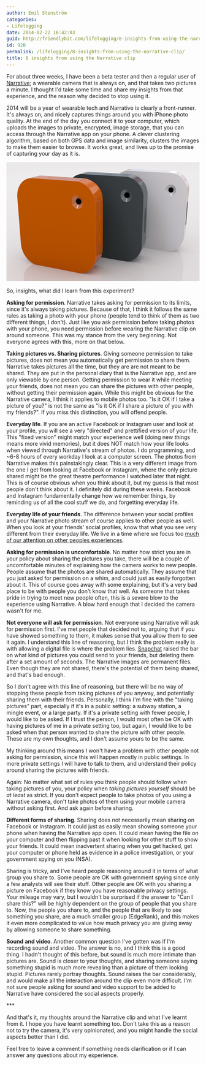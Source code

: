 ```yaml
---
author: Emil Stenström
categories:
- Lifelogging
date: 2014-02-22 16:42:03
guid: http://friendlybit.com/lifelogging/8-insights-from-using-the-narrative-clip/
id: 920
permalink: /lifelogging/8-insights-from-using-the-narrative-clip/
title: 8 insights from using the Narrative clip
---
```


For about three weeks, I have been a beta tester and then a regular user of [Narrative](http://getnarrative.com/); a wearable camera that is always on, and that takes two pictures a minute. I thought I'd take some time and share my insights from that experience, and the reason why decided to stop using it.

2014 will be a year of wearable tech and Narrative is clearly a front-runner. It's always on, and nicely captures things around you with iPhone photo quality. At the end of the day you connect it to your computer, which uploads the images to private, encrypted, image storage, that you can access through the Narrative app on your phone. A clever clustering algorithm, based on both GPS data and image similarity, clusters the images to make them easier to browse. It works great, and lives up to the promise of capturing your day as it is.

<img class="aligncenter size-full wp-image-922" src="/files/post-media/narrative-medium.png" alt="narrative-medium" width="539" height="310">

So, insights, what did I learn from this experiment?

**Asking for permission**. Narrative takes asking for permission to its limits, since it's always taking pictures. Because of that, I think it follows the same rules as taking a photo with your phone (people tend to think of them as two different things, I don't). Just like you ask permission before taking photos with your phone, you need permission before wearing the Narrative clip on around someone. This was my stance from the very beginning. Not everyone agrees with this, more on that below.

**Taking pictures vs. Sharing pictures**. Giving someone permission to take pictures, does not mean you automatically get permission to share them. Narrative takes pictures all the time, but they are are not meant to be shared. They are put in the personal diary that is the Narrative app, and are only viewable by one person. Getting permission to wear it while meeting your friends, does not mean you can share the pictures with other people, without getting their permission again. While this might be obvious for the Narrative camera, I think it applies to mobile photos too. "Is it OK if I take a picture of you?" is not the same as "Is it OK if I share a picture of you with my friends?". If you miss this distinction, you will offend people.

**Everyday life**. If you are an active Facebook or Instagram user and look at your profile, you will see a very "directed" and prettified version of your life. This "fixed version" might match your experience well (doing new things means more vivid memories), but it does NOT match how your life looks when viewed through Narrative's stream of photos. I do programming, and ~6-8 hours of every workday I look at a computer screen. The photos from Narrative makes this painstakingly clear. This is a very different image from the one I get from looking at Facebook or Instagram, where the only picture shared might be the great theatre performance I watched later that night. This is of course obvious when you think about it, but my guess is that most people don't think about it. I definitely did during these weeks. Facebook and Instagram fundamentally change how we remember things, by reminding us of all the cool stuff we do, and forgetting everyday life.

**Everyday life of your friends**. The difference between your social profiles and your Narrative photo stream of course applies to other people as well. When you look at your friends' social profiles, know that what you see very different from their everyday life. We live in a time where we focus too [much of our attention on other peoples experiences](http://waitbutwhy.com/2013/09/why-generation-y-yuppies-are-unhappy.html).

**Asking for permission is uncomfortable**. No matter how strict you are in your policy about sharing the pictures you take, there will be a couple of uncomfortable minutes of explaining how the camera works to new people. People assume that the photos are shared automatically. They assume that you just asked for permission on a whim, and could just as easily forgotten about it. This of course goes away with some explaining, but it's a very bad place to be with people you don't know that well. As someone that takes pride in trying to meet new people often, this is a severe blow to the experience using Narrative. A blow hard enough that I decided the camera wasn't for me.

**Not everyone will ask for permission**. Not everyone using Narrative will ask for permission first. I've met people that decided not to, arguing that if you have showed something to them, it makes sense that you allow them to see it again. I understand this line of reasoning, but I think the problem really is with allowing a digital file is where the problem lies. [Snapchat](http://www.snapchat.com/) raised the bar on what kind of pictures you could send to your friends, but deleting them after a set amount of seconds. The Narrative images are permanent files. Even though they are not shared, there's the potential of them being shared, and that's bad enough.

So I don't agree with this line of reasoning, but there will be no way of stopping these people from taking pictures of you anyway, and potentially sharing them with their friends. Personally, I think I'm fine with the "taking pictures" part, especially if it's in a public setting: a subway station, a mingle event, or a large party. If it's a private setting with fewer people, I would like to be asked. If I trust the person, I would most often be OK with having pictures of me in a private setting too, but again, I would like to be asked when that person wanted to share the picture with other people. These are my own thoughts, and I don't assume yours to be the same.

My thinking around this means I won't have a problem with other people not asking for permission, since this will happen mostly in public settings. In more private settings I will have to talk to them, and understand their policy around sharing the pictures with friends.

Again: No matter what set of rules you think people should follow when taking pictures of you, your policy when _taking pictures yourself_ should be _at least_ as strict. If you don't expect people to take photos of you using a Narrative camera, don't take photos of them using your mobile camera without asking first. And ask again before sharing.

**Different forms of sharing**. Sharing does not necessarily mean sharing on Facebook or Instagram. It could just as easily mean showing someone your phone when having the Narrative app open. It could mean having the file on your computer and then flipping past it when looking for other stuff to show your friends. It could mean inadvertent sharing when you get hacked, get your computer or phone held as evidence in a police investigation, or your government spying on you (NSA).

Sharing is tricky, and I've heard people reasoning around it in terms of what group you share to. Some people are OK with government spying since only a few analysts will see their stuff. Other people are OK with you sharing a picture on Facebook if they know you have reasonable privacy settings. Your mileage may vary, but I wouldn't be surprised if the answer to "Can I share this?" will be highly dependent on the group of people that you share to. Now, the people you share to, and the people that are likely to see something you share, are a much smaller group (EdgeRank), and this makes it even more complicated to value how much privacy you are giving away by allowing someone to share something.

**Sound** **and video**. Another common question I've gotten was if I'm recording sound and video. The answer is no, and I think this is a good thing. I hadn't thought of this before, but sound is much more intimate than pictures are. Sound is closer to your thoughts, and sharing someone saying something stupid is much more revealing than a picture of them looking stupid. Pictures rarely portray thoughts. Sound raises the bar considerably, and would make all the interaction around the clip even more difficult. I'm not sure people asking for sound and video support to be added to Narrative have considered the social aspects properly.

\***

And that's it, my thoughts around the Narrative clip and what I've learnt from it. I hope you have learnt something too. Don't take this as a reason not to try the camera, it's very opinionated, and you might handle the social aspects better than I did.

Feel free to leave a comment if something needs clarification or if I can answer any questions about my experience.
